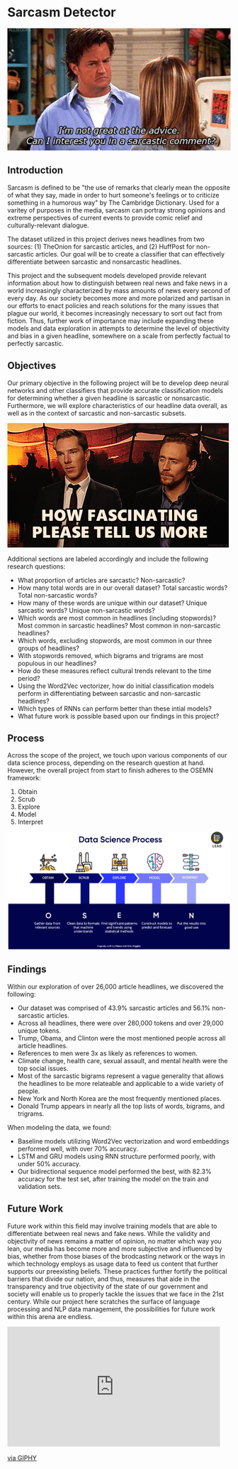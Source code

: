 # Sarcasm Detector

<img src='Images/friends_sarcasm.gif'>

## Introduction

Sarcasm is defined to be "the use of remarks that clearly mean the opposite of what they say, made in order to hurt someone's feelings or to criticize something in a humorous way" by The Cambridge Dictionary. Used for a varitey of purposes in the media, sarcasm can portray strong opinions and extreme perspectives of current events to provide comic relief and culturally-relevant dialogue.

The dataset utilized in this project derives news headlines from two sources: (1) TheOnion for sarcastic articles, and (2) HuffPost for non-sarcastic articles. Our goal will be to create a classifier that can effectively differentiate between sarcastic and nonsarcastic headlines.

This project and the subsequent models developed provide relevant information about how to distinguish between real news and fake news in a world increasingly characterized by mass amounts of news every second of every day. As our society becomes more and more polarized and partisan in our efforts to enact policies and reach solutions for the many issues that plague our world, it becomes increasingly necessary to sort out fact from fiction. Thus, further work of importance may include expanding these models and data exploration in attempts to determine the level of objectivity and bias in a given headline, somewhere on a scale from perfectly factual to perfectly sarcastic.

## Objectives

Our primary objective in the following project will be to develop deep neural networks and other classifiers that provide accurate classification models for determining whether a given headline is sarcastic or nonsarcastic. Furthermore, we will explore characteristics of our headline data overall, as well as in the context of sarcastic and non-sarcastic subsets.

<img src='Images/tell_us_more.gif'>

Additional sections are labeled accordingly and include the following research questions:

* What proportion of articles are sarcastic? Non-sarcastic?
* How many total words are in our overall dataset? Total sarcastic words? Total non-sarcastic words?
* How many of these words are unique within our dataset? Unique sarcastic words? Unique non-sarcastic words?
* Which words are most common in headlines (including stopwords)? Most common in sarcastic headlines? Most common in non-sarcastic headlines?
* Which words, excluding stopwords, are most common in our three groups of headlines?
* With stopwords removed, which bigrams and trigrams are most populous in our headlines?
* How do these measures reflect cultural trends relevant to the time period?
* Using the Word2Vec vectorizer, how do initial classification models perform in differentiating between sarcastic and non-sarcastic headlines?
* Which types of RNNs can perform better than these intial models?
* What future work is possible based upon our findings in this project?

## Process

Across the scope of the project, we touch upon various components of our data science process, depending on the research question at hand. However, the overall project from start to finish adheres to the OSEMN framework:

1. Obtain
2. Scrub
3. Explore
4. Model
5. Interpret

<img src='Images/OSEMN _framework.png'>

## Findings

Within our exploration of over 26,000 article headlines, we discovered the following:
* Our dataset was comprised of 43.9% sarcastic articles and 56.1% non-sarcastic articles.
* Across all headlines, there were over 280,000 tokens and over 29,000 unique tokens.
* Trump, Obama, and Clinton were the most mentioned people across all article headlines.
* References to men were 3x as likely as references to women.
* Climate change, health care, sexual assault, and mental health were the top social issues.
* Most of the sarcastic bigrams represent a vague generality that allows the headlines to be more relateable and applicable to a wide variety of people.
* New York and North Korea are the most frequently mentioned places.
* Donald Trump appears in nearly all the top lists of words, bigrams, and trigrams.

When modeling the data, we found:
* Baseline models utilizing Word2Vec vectorization and word embeddings performed well, with over 70% accuracy.
* LSTM and GRU models using RNN structure performed poorly, with under 50% accuracy.
* Our bidirectional sequence model performed the best, with 82.3% accuracy for the test set, after training the model on the train and validation sets.

## Future Work

Future work within this field may involve training models that are able to differentiate between real news and fake news. While the validity and objectivity of news remains a matter of opinion, no matter which way you lean, our media has become more and more subjective and influenced by bias, whether from those biases of the brodcasting network or the ways in which technology employs as usage data to feed us content that further supports our preexisting beliefs. These practices further fortify the political barriers that divide our nation, and thus, measures that aide in the transparency and true objectivity of the state of our government and society will enable us to properly tackle the issues that we face in the 21st century. While our project here scratches the surface of language processing and NLP data management, the possibilities for future work within this arena are endless.

<iframe src="https://giphy.com/embed/7A4iGSv5ncnLxUfGjZ" width="480" height="270" frameBorder="0" class="giphy-embed" allowFullScreen></iframe><p><a href="https://giphy.com/gifs/clapping-sarcastic-pelosi-7A4iGSv5ncnLxUfGjZ">via GIPHY</a></p>
